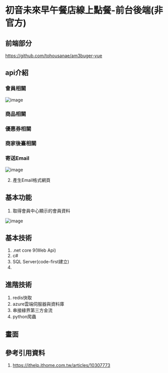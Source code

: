 # 初音未來早午餐店線上點餐-前台後端(非官方)

## 前端部分

https://github.com/tohousanae/am3buger-vue

## api介紹


### 會員相關

![image](https://github.com/user-attachments/assets/eee2af9b-143a-478f-9a56-3c4fb3bd10f8)

### 商品相關


### 優惠券相關


### 商家後臺相關


### 寄送Email

![image](https://github.com/user-attachments/assets/3912ef39-bb63-4e6b-986f-f8b95db3e3da)

2. 產生Email格式網頁


## 基本功能

1. 取得會員中心顯示的會員資料<br>

![image](https://github.com/user-attachments/assets/11e78c58-7947-4181-aa03-d0637036e286)

## 基本技術
1. .net core 9(Web Api)
2. c#
3. SQL Server(code-first建立)
4. 

## 進階技術
1. redis快取
2. azure雲端伺服器與資料庫
3. 串接綠界第三方金流
4. python爬蟲

## 畫面

## 參考引用資料
1. https://ithelp.ithome.com.tw/articles/10307773
